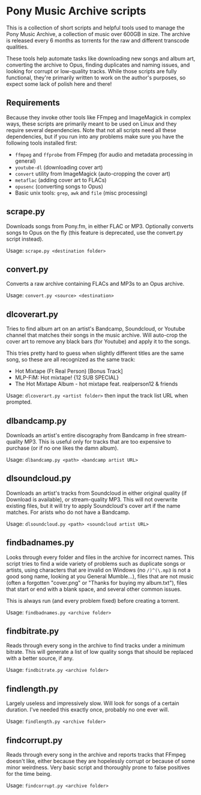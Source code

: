 # Pony Music Archive scripts

This is a collection of short scripts and helpful tools used to manage the Pony Music Archive, a collection of music over 600GB in size.
The archive is released every 6 months as torrents for the raw and different transcode qualities.

These tools help automate tasks like downloading new songs and album art, converting the archive to Opus, finding duplicates and naming issues, and looking for corrupt or low-quality tracks.
While those scripts are fully functional, they're primarily written to work on the author's purposes, so expect some lack of polish here and there!

## Requirements

Because they invoke other tools like FFmpeg and ImageMagick in complex ways, these scripts are primarily meant to be used on Linux and they require several dependencies.
Note that not all scripts need all these dependencies, but if you run into any problems make sure you have the following tools installed first:

- `ffmpeg` and `ffprobe` from FFmpeg (for audio and metadata processing in general)
- `youtube-dl` (downloading cover art)
- `convert` utility from ImageMagick (auto-cropping the cover art)
- `metaflac` (adding cover art to FLACs)
- `opusenc` (converting songs to Opus)
- Basic unix tools: `grep`, `awk` and `file` (misc processing)

## scrape.py

Downloads songs from Pony.fm, in either FLAC or MP3.
Optionally converts songs to Opus on the fly (this feature is deprecated, use the convert.py script instead).

Usage: `scrape.py <destination folder>`

## convert.py

Converts a raw archive containing FLACs and MP3s to an Opus archive.

Usage: `convert.py <source> <destination>`

## dlcoverart.py

Tries to find album art on an artist's Bandcamp, Soundcloud, or Youtube channel that matches their songs in the music archive.
Will auto-crop the cover art to remove any black bars (for Youtube) and apply it to the songs.

This tries pretty hard to guess when slightly different titles are the same song, so these are all recognized as the same track:
- Hot Mixtape (Ft Real Person) [Bonus Track]
- MLP-FiM: Hot mixtape! {12 SUB SPECIAL}
- The Hot Mixtape Album - hot mixtape feat. realperson12 & friends

Usage: `dlcoverart.py <artist folder>` then input the track list URL when prompted.

## dlbandcamp.py

Downloads an artist's entire discography from Bandcamp in free stream-quality MP3.
This is useful only for tracks that are too expensive to purchase (or if no one likes the damn album).

Usage: `dlbandcamp.py <path> <bandcamp artist URL>`

## dlsoundcloud.py

Downloads an artist's tracks from Soundcloud in either original quality (if Download is available), or stream-quality MP3.
This will not overwrite existing files, but it will try to apply Soundcloud's cover art if the name matches.
For arists who do not have a Bandcamp.

Usage: `dlsoundcloud.py <path> <soundcloud artist URL>`

## findbadnames.py

Looks through every folder and files in the archive for incorrect names.
This script tries to find a wide variety of problems such as duplicate songs or artists, using characters that are invalid on Windows (no `/)^(\.mp3` is not a good song name, looking at you General Mumble...), files that are not music (often a forgotten "cover.png" or "Thanks for buying my album.txt"), files that start or end with a blank space, and several other common issues.

This is always run (and every problem fixed) before creating a torrent.

Usage: `findbadnames.py <archive folder>`

## findbitrate.py

Reads through every song in the archive to find tracks under a minimum bitrate.
This will generate a list of low quality songs that should be replaced with a better source, if any.

Usage: `findbitrate.py <archive folder>`

## findlength.py

Largely useless and impressively slow. Will look for songs of a certain duration.
I've needed this exactly once, probably no one ever will.

Usage: `findlength.py <archive folder>`

## findcorrupt.py

Reads through every song in the archive and reports tracks that FFmpeg doesn't like, either because they are hopelessly corrupt or because of some minor weirdness.
Very basic script and thoroughly prone to false positives for the time being.

Usage: `findcorrupt.py <archive folder>`
